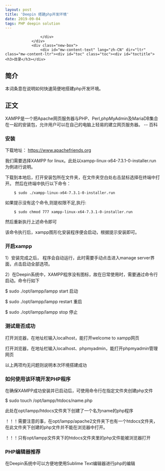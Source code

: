 ```yaml
---
layout: post
title: 'Deepin 搭建php开发环境'
date: 2019-09-04
tags: PHP deepin solution
---
```


<section>
                <div class="before">
                    <div class="other">

                    </div>
                </div>
                <div class="new-box">
                    <div id="mw-content-text" lang="zh-CN" dir="ltr" class="mw-content-ltr"><div id="toc" class="toc"><div id="toctitle"><h3>目录</h3></div>

</div>

<h1><span class="mw-headline" id=".E7.AE.80.E4.BB.8B">简介</span></h1>
<p>本词条意在说明如何快速简便地搭建php开发环境。</p>
<h1><span class="mw-headline" id=".E6.AD.A3.E6.96.87">正文</span></h1>
<p>XAMPP是一个把Apache网页服务器与PHP、Perl,phpMyAdmin及MariaDB集合在一起的安装包，允许用户可以在自己的电脑上轻易的建立网页服务器。  -- 百科</p>
<h3><span class="mw-headline" id=".E5.AE.89.E8.A3.85">安装</span></h3>
<p>下载地址： <a rel="nofollow" class="external free" href="https://www.apachefriends.org">https://www.apachefriends.org</a></p>
<p>我们需要选择XAMPP for linux。此处以xampp-linux-x64-7.3.1-0-installer.run为例进行说明。</p>
<p>下载到本地后，打开安装包所在文件夹，在文件夹空白处右击鼠标选择在终端中打开。
然后在终端中执行以下命令：</p>
<pre><code>    $ sudo ./xampp-linux-x64-7.3.1-0-installer.run</code></pre>
<p>如果提示没有这个命令,则是权限不足,执行:</p>
<pre><code>    $ sudo chmod 777 xampp-linux-x64-7.3.1-0-installer.run</code></pre>
<p>然后重新执行上述命令即可</p>
<p>该命令执行后，xampp图形化安装程序便会启动，根据提示安装即可。</p>
<h3><span class="mw-headline" id=".E5.BC.80.E5.90.AFxampp">开启xampp</span></h3>
<p>1）安装完成之后， 程序会自动运行，此时需要手动点击进入manage server界面，点击启动全部选项。</p>
<p>2）在Deepin系统中，XAMPP程序没有图标，故在日常使用时，需要通过命令行启动。命令行如下</p>
<p>$ sudo ./opt/lampp/lampp start         启动</p>
<p>$ sudo ./opt/lampp/lampp restart     重启</p>
<p>$ sudo ./opt/lampp/lampp stop         停止</p>
<h3><span class="mw-headline" id=".E6.B5.8B.E8.AF.95.E6.98.AF.E5.90.A6.E6.88.90.E5.8A.9F">测试是否成功</span></h3>
<p>打开浏览器，在地址栏输入localhost，能打开welcome to xampp网页</p>
<p>打开浏览器，在地址栏输入localhost、phpmyadmin，能打开phpmyadmin管理网页</p>
<p>以上两项均无问题则说明本次环境搭建成功</p>
<h3><span class="mw-headline" id=".E5.A6.82.E4.BD.95.E4.BD.BF.E7.94.A8.E8.AF.A5.E7.8E.AF.E5.A2.83.E5.BC.80.E5.8F.91PHP.E7.A8.8B.E5.BA.8F">如何使用该环境开发PHP程序</span></h3>
<p>在确保XAMPP成功安装并已启动后，可使用命令行在指定文件夹创建php文件</p>
<p>$ sudo touch /opt/lampp/htdocs/name.php</p>
<p>此处在opt/lampp/htdocs文件夹下创建了一个名为name的php程序</p>
<p>！！！需要注意的事，在opt/lampp/apache2文件夹下也有一个htdocs文件夹，在此文件夹下创建的php文件并不能在浏览器中打开。</p>
<p>！！！只有opt/lampp文件夹下的htdocs文件夹里的php文件能被浏览器打开</p>
<h3><span class="mw-headline" id="PHP.E7.BC.96.E8.BE.91.E5.99.A8.E6.8E.A8.E8.8D.90">PHP编辑器推荐</span></h3>
<p>在Deepin系统中可以方便地使用Sublime Text编辑器进行php的编辑</p>

<!-- 
NewPP limit report
Cached time: 20190903053453
Cache expiry: 86400
Dynamic content: false
CPU time usage: 0.004 seconds
Real time usage: 0.006 seconds
Preprocessor visited node count: 1/1000000
Preprocessor generated node count: 4/1000000
Post‐expand include size: 0/2097152 bytes
Template argument size: 0/2097152 bytes
Highest expansion depth: 1/40
Expensive parser function count: 0/100
-->

<!-- 
Transclusion expansion time report (%,ms,calls,template)
100.00%    0.000      1 - -total
-->

<!-- Saved in parser cache with key mediawiki:pcache:idhash:457-0!*!*!!zh-cn!*!* and timestamp 20190903053453 and revision id 1784
 -->
</div>                </div>
            </section>